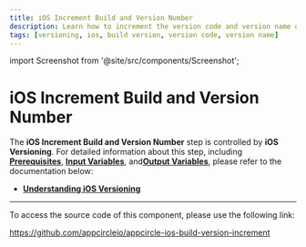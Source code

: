 ```yaml
---
title: iOS Increment Build and Version Number
description: Learn how to increment the version code and version name of an iOS application in Appcircle
tags: [versioning, ios, build version, version code, version name]
---
```


import Screenshot from '@site/src/components/Screenshot';

# iOS Increment Build and Version Number

The **iOS Increment Build and Version Number** step is controlled by **iOS Versioning**. For detailed information about this step, including [**Prerequisites**](/versioning/ios-version#enabling-version-management), [**Input Variables**](/versioning/ios-version#input-variables), and[**Output Variables**](/versioning/ios-version#output-values), please refer to the documentation below:

- [**Understanding iOS Versioning**](/versioning/ios-version)

---

To access the source code of this component, please use the following link:

https://github.com/appcircleio/appcircle-ios-build-version-increment